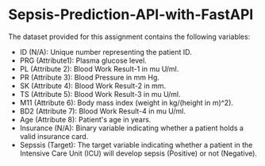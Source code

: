 # Sepsis-Prediction-API-with-FastAPI
The dataset provided for this assignment contains the following variables:
- ID (N/A): Unique number representing the patient ID.
- PRG (Attribute1): Plasma glucose level.
- PL (Attribute 2): Blood Work Result-1 in mu U/ml.
- PR (Attribute 3): Blood Pressure in mm Hg.
- SK (Attribute 4): Blood Work Result-2 in mm.
- TS (Attribute 5): Blood Work Result-3 in mu U/ml.
- M11 (Attribute 6): Body mass index (weight in kg/(height in m)^2).
- BD2 (Attribute 7): Blood Work Result-4 in mu U/ml.
- Age (Attribute 8): Patient's age in years.
- Insurance (N/A): Binary variable indicating whether a patient holds a valid insurance card.
- Sepssis (Target): The target variable indicating whether a patient in the Intensive Care Unit (ICU) will develop sepsis (Positive) or not (Negative).